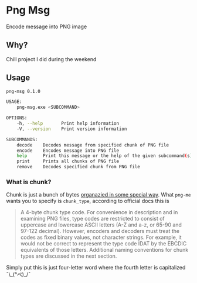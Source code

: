 # Png Msg
Encode message into PNG image
## Why?
Chill project I did during the weekend

## Usage
```bash
png-msg 0.1.0

USAGE:
    png-msg.exe <SUBCOMMAND>

OPTIONS:
    -h, --help       Print help information
    -V, --version    Print version information

SUBCOMMANDS:
    decode    Decodes message from specified chunk of PNG file
    encode    Encodes message into PNG file
    help      Print this message or the help of the given subcommand(s)
    print     Prints all chunks of PNG file
    remove    Decodes specified chunk from PNG file
```
### What is chunk?
Chunk is just a bunch of bytes [organazied in some special way](http://www.libpng.org/pub/png/spec/1.2/PNG-Structure.html). What `png-me` wants you to specify is `chunk_type`, according to official docs this is
> A 4-byte chunk type code. For convenience in description and in examining PNG files, type codes are restricted to consist of uppercase and lowercase ASCII letters (A-Z and a-z, or 65-90 and 97-122 decimal). However, encoders and decoders must treat the codes as fixed binary values, not character strings. For example, it would not be correct to represent the type code IDAT by the EBCDIC equivalents of those letters. Additional naming conventions for chunk types are discussed in the next section.

Simply put this is just four-letter word where the fourth letter is capitalized ¯\\_(°ペ)\_/¯
